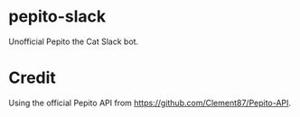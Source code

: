 # pepito-slack
Unofficial Pepito the Cat Slack bot.


# Credit
Using the official Pepito API from https://github.com/Clement87/Pepito-API.